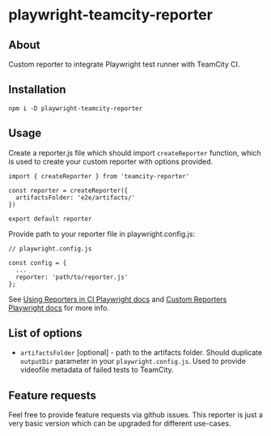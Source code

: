 # playwright-teamcity-reporter

## About

Custom reporter to integrate Playwright test runner with TeamCity CI.

## Installation

```
npm i -D playwright-teamcity-reporter
```

## Usage

Create a reporter.js file which should import `createReporter` function, which is used to create your custom reporter with options provided.

```
import { createReporter } from 'teamcity-reporter'

const reporter = createReporter({
  artifactsFolder: 'e2e/artifacts/'
})

export default reporter
```

Provide path to your reporter file in playwright.config.js:

```
// playwright.config.js

const config = {
  ...
  reporter: 'path/to/reporter.js'
};
```

See [Using Reporters in CI Playwright docs](https://playwright.dev/docs/test-reporters#reporters-on-ci) and [Custom Reporters Playwright docs](https://playwright.dev/docs/test-reporters#custom-reporters) for more info.

## List of options

- `artifactsFolder` [optional] - path to the artifacts folder. Should duplicate `outputDir` parameter in your `playwright.config.js`. Used to provide videofile metadata of failed tests to TeamCity.

## Feature requests

Feel free to provide feature requests via github issues. This reporter is just a very basic version which can be upgraded for different use-cases.
